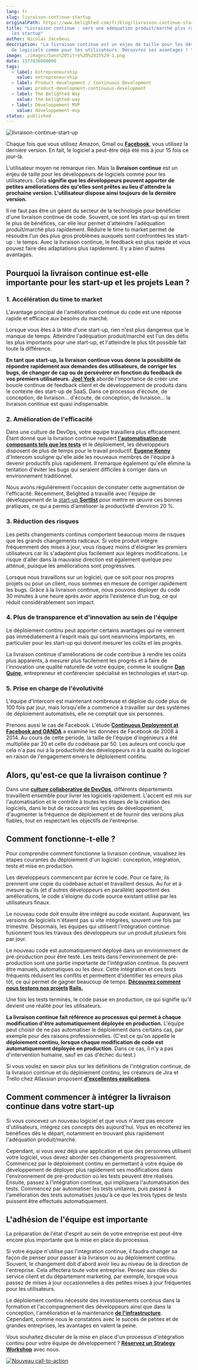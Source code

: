 ```yaml
---
lang: fr
slug: livraison-continue-startup
originalPath: https://www.belighted.com/fr/blog/livraison-continue-startup
title: "Livraison continue : vers une adéquation produit/marché plus rapide pour
  les startup"
author: Nicolas Jacobeus
description: "La livraison continue est un enjeu de taille pour les développeurs
  de logiciels comme pour les utilisateurs. Découvrez ses avantages ! "
image: ./images/Sans%20titre%20%2815%29-1.png
date: 1577836800000
tags:
  - label: Entrepreneurship
    value: entrepreneurship
  - label: Product development / Continuous Development
    value: product-development-continuous-development
  - label: The Belighted Way
    value: the-belighted-way
  - label: Développement MVP
    value: développement-mvp
status: published
---
```

![livraison-continue-start-up](/images/legacy/VEke_8VE4bqXcciducx31.png)

Chaque fois que vous utilisez Amazon, Gmail ou **[Facebook](https://code.facebook.com/posts/270314900139291/rapid-release-at-massive-scale/)**, vous utilisez la dernière version. En fait, le logiciel a peut-être déjà été mis à jour 15 fois ce jour-là. 

L'utilisateur moyen ne remarque rien. Mais la **livraison continue** est un enjeu de taille pour les développeurs de logiciels comme pour les utilisateurs. Cela **signifie que les développeurs peuvent apporter de petites améliorations dès qu'elles sont prêtes au lieu d'attendre la prochaine version. L'utilisateur dispose ainsi toujours de la dernière version.**

Il ne faut pas être un géant du secteur de la technologie pour bénéficier d'une livraison continue de code. Souvent, ce sont les start-up qui en tirent le plus de bénéfices, car elle leur permet d'atteindre l'adéquation produit/marché plus rapidement. Réduire le time to market permet de résoudre l'un des plus gros problèmes auxquels sont confrontées les start-up : le temps. Avec la livraison continue, le feedback est plus rapide et vous pouvez faire des adaptations plus rapidement. Il y a bien d'autres avantages.

**Pourquoi la livraison continue est-elle importante pour les start-up et les projets Lean ?**
----------------------------------------------------------------------------------------------

### **1\. Accélération du time to market**

L'avantage principal de l'amélioration continue du code est une réponse rapide et efficace aux besoins du marché.

Lorsque vous êtes à la tête d'une start-up, rien n'est plus dangereux que le manque de temps. Atteindre l'adéquation produit/marché est l'un des défis les plus importants pour une start-up, et l'atteindre le plus tôt possible fait toute la différence.

**En tant que start-up, la livraison continue vous donne la possibilité de répondre rapidement aux demandes des utilisateurs, de corriger les bugs, de changer de cap ou de persévérer en fonction du feedback de vos premiers utilisateurs.** **[Joel York](https://chaotic-flow.com/finding-saas-product-market-fit/)** aborde l'importance de créer une boucle continue de feedback client et de développement de produits dans le contexte des start-up de SaaS. Dans ce processus d'écoute, de conception, de livraison... d'écoute, de conception, de livraison... la livraison continue est quasi indispensable.

### **2\. Amélioration de l'efficacité**

Dans une culture de DevOps, votre équipe travaillera plus efficacement. Étant donné que la livraison continue requiert **[l'automatisation de composants tels que les tests](/fr/blog/tests-logiciels)** et le déploiement, les développeurs disposent de plus de temps pour le travail productif. **[Eugene Kenny](https://blog.intercom.com/why-continuous-deployment-just-keeps-on-giving/)** d'Intercom souligne qu'elle aide les nouveaux membres de l'équipe à devenir productifs plus rapidement. Il remarque également qu'elle élimine la tentation d'éviter les bugs qui seraient difficiles à corriger dans un environnement traditionnel.

Nous avons régulièrement l'occasion de constater cette augmentation de l'efficacité. Récemment, Belighted a travaillé avec l'équipe de développement de la [start-up **Sortlist**](/fr/clients/sortlist) pour mettre en œuvre ces bonnes pratiques, ce qui a permis d'améliorer la productivité d'environ 20 %.

### **3\. Réduction des risques**

Les petits changements continus comportent beaucoup moins de risques que les grands changements radicaux. Si votre produit intègre fréquemment des mises à jour, vous risquez moins d'éloigner les premiers utilisateurs car ils s'adaptent plus facilement aux légères modifications. Le risque d'aller dans la mauvaise direction est également quelque peu atténué, puisque les améliorations sont progressives.

Lorsque nous travaillons sur un logiciel, que ce soit pour nos propres projets ou pour un client, nous sommes en mesure de corriger rapidement les bugs. Grâce à la livraison continue, nous pouvons déployer du code 30 minutes à une heure après avoir appris l'existence d'un bug, ce qui réduit considérablement son impact.

### **4\. Plus de transparence et d'innovation au sein de l'équipe**

Le déploiement continu peut apporter certains avantages qui ne viennent pas immédiatement à l'esprit mais qui sont néanmoins importants, en particulier pour les start-up qui doivent mesurer les coûts et les progrès.

La livraison continue d'améliorations de code contribue à rendre les coûts plus apparents, à mesurer plus facilement les progrès et à faire de l'innovation une qualité naturelle de votre équipe, comme le souligne **[Dan Quine](https://medium.com/continuous-delivery/why-continuous-deployment-matters-to-business-6a79b5602145)**, entrepreneur et conférencier spécialisé en technologies et start-up.

### **5\. Prise en charge de l'évolutivité**

L'équipe d'Intercom est maintenant nombreuse et déploie du code plus de 100 fois par jour, mais lorsqu'elle a commencé à travailler sur des systèmes de déploiement automatisés, elle ne comptait que six personnes.

Prenons aussi le cas de Facebook. L'étude **[Continuous Deployment at Facebook and OANDA](https://research.fb.com/wp-content/uploads/2017/01/paper_icse-savor-2016.pdf?)** a examiné les données de Facebook de 2008 à 2014. Au cours de cette période, la taille de l'équipe d'ingénieurs a été multipliée par 20 et celle du codebase par 50. Les auteurs ont conclu que cela n'a pas nui à la productivité des développeurs ni à la qualité du logiciel en raison de l'engagement envers le déploiement continu.

**Alors, qu'est-ce que la livraison continue ?**
------------------------------------------------

Dans une **[culture collaborative de DevOps](https://fr.wikipedia.org/wiki/Livraison_continue)**, différents départements travaillent ensemble pour livrer les logiciels rapidement. L'accent est mis sur l'automatisation et le contrôle à toutes les étapes de la création des logiciels, dans le but de raccourcir les cycles de développement, d'augmenter la fréquence de déploiement et de fournir des versions plus fiables, tout en respectant les objectifs de l'entreprise.

**Comment fonctionne-t-elle ?**
-------------------------------

Pour comprendre comment fonctionne la livraison continue, visualisez les étapes courantes du déploiement d'un logiciel : conception, intégration, tests et mise en production.

Les développeurs commencent par écrire le code. Pour ce faire, ils prennent une copie du codebase actuel et travaillent dessus. Au fur et à mesure qu'ils (et d'autres développeurs en parallèle) apportent des améliorations, le code s'éloigne du code source existant utilisé par les utilisateurs finaux.

Le nouveau code doit ensuite être intégré au code existant. Auparavant, les versions de logiciels n'étaient pas si vite intégrées, souvent une fois par trimestre. Désormais, les équipes qui utilisent l'intégration continue fusionnent tous les travaux des développeurs sur un produit plusieurs fois par jour.

Le nouveau code est automatiquement déployé dans un environnement de pré-production pour être testé. Les tests dans l'environnement de pré-production sont une partie importante de l'intégration continue. Ils peuvent être manuels, automatiques ou les deux. Cette intégration et ces tests fréquents réduisent les conflits et permettent d'identifier les erreurs plus tôt, ce qui permet de gagner beaucoup de temps. **[Découvrez comment nous testons nos projets](https://www.belighted.com/blog/how-we-test-our-rails-projects-1-3) [Rails](https://www.belighted.com/blog/how-we-test-our-rails-projects-1-3)[.](https://www.belighted.com/blog/how-we-test-our-rails-projects-1-3)**

Une fois les tests terminés, le code passe en production, ce qui signifie qu'il devient une réalité pour les utilisateurs.

**La livraison continue fait référence au processus qui permet à chaque modification d'être automatiquement déployée en production.** L'équipe peut choisir de ne pas automatiser le déploiement dans certains cas, par exemple pour des raisons professionnelles. (C'est ce qu'on appelle le **déploiement continu, lorsque chaque modification de code est automatiquement déployée en production**. Dans ce cas, il n'y a pas d'intervention humaine, sauf en cas d'échec du test.) 

Si vous voulez en savoir plus sur les définitions de l'intégration continue, de la livraison continue et du déploiement continu, les créateurs de Jira et Trello chez Atlassian proposent **[d'excellentes explications](https://www.atlassian.com/continuous-delivery/ci-vs-ci-vs-cd)**. 

**Comment commencer à intégrer la livraison continue dans votre start-up**
--------------------------------------------------------------------------

Si vous concevez un nouveau logiciel et que vous n'avez pas encore d'utilisateurs, intégrez ces concepts dès aujourd'hui. Vous en récolterez les bénéfices dès le départ, notamment en trouvant plus rapidement l'adéquation produit/marché. 

Cependant, si vous avez déjà une application et que des personnes utilisent votre logiciel, vous devez aborder ces changements progressivement. Commencez par le déploiement continu en permettant à votre équipe de développement de déployer plus rapidement ses modifications dans l'environnement de pré-production où les tests peuvent être réalisés. Ensuite, passez à l'intégration continue, qui impliquera l'automatisation des tests. Commencez par automatiser les tests unitaires, puis passez à l'amélioration des tests automatisés jusqu'à ce que les trois types de tests puissent être effectués automatiquement.

**L'adhésion de l'équipe est importante**
-----------------------------------------

La préparation de l'état d'esprit au sein de votre entreprise est peut-être encore plus importante que la mise en place du processus.

Si votre équipe n'utilise pas l'intégration continue, il faudra changer sa façon de penser pour passer à la livraison ou au déploiement continu. Souvent, le changement doit d'abord avoir lieu au niveau de la direction de l'entreprise. Cela affectera toute votre entreprise. Pensez aux rôles du service client et du département marketing, par exemple, lorsque vous passez de mises à jour occasionnelles à des petites mises à jour fréquentes pour les utilisateurs.

Le déploiement continu nécessite des investissements continus dans la formation et l'accompagnement des développeurs ainsi que dans la conception, l'amélioration et la maintenance **[de l'infrastructure](/fr/blog/stack-technique-belighted)**. Cependant, comme nous le constatons avec le succès de petites et de grandes entreprises, les avantages en valent la peine.

Vous souhaitez discuter de la mise en place d'un processus d'intégration continu pour votre équipe de développement ? **[Réservez un Strategy Workshop](/fr/strategy-workshop)** avec nous. 

[![Nouveau call-to-action](https://no-cache.hubspot.com/cta/default/1684659/9910533f-98e7-4836-a277-f9b2eb95e8b8.png)](https://cta-redirect.hubspot.com/cta/redirect/1684659/9910533f-98e7-4836-a277-f9b2eb95e8b8)